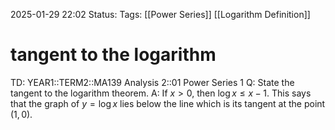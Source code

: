 2025-01-29 22:02
Status: 
Tags: [[Power Series]] [[Logarithm Definition]] 
# tangent to the logarithm

TD: YEAR1::TERM2::MA139 Analysis 2::01 Power Series 1
Q: State the tangent to the logarithm theorem.
A: If $x > 0$, then $\log x \leq x - 1$.
This says that the graph of $y = \log x$ lies below the line which is its tangent at the point $(1, 0)$.